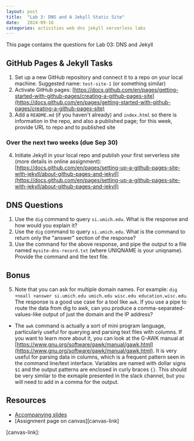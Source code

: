 ```yaml
---
layout: post
title:  "Lab 3: DNS and A Jekyll Static Site"
date:   2024-09-16
categories: activities web dns jekyll serverless labs
---
```



This page contains the questions for Lab 03: DNS and Jekyll

## GitHub Pages & Jekyll Tasks

1. Set up a new GitHub repository and connect it to a repo on your local machine. Suggested name: `test-site-1` (or something similar)
2. Activate GitHub pages: [https://docs.github.com/en/pages/getting-started-with-github-pages/creating-a-github-pages-site](https://docs.github.com/en/pages/getting-started-with-github-pages/creating-a-github-pages-site)
3. Add a `README.md` (if you haven't already) and `index.html` so there is information in the repo, and also a published page; for this week, provide URL to repo and to published site

### Over the next two weeks (due Sep 30)

4. Initiate Jekyll in your local repo and publish your first serverless site (more details in online assignment): [https://docs.github.com/en/pages/setting-up-a-github-pages-site-with-jekyll/about-github-pages-and-jekyll](https://docs.github.com/en/pages/setting-up-a-github-pages-site-with-jekyll/about-github-pages-and-jekyll)

## DNS Questions

1. Use the `dig` command to query `si.umich.edu`. What is the response and how would you explain it?
2. Use the `dig` command to query `si.umich.edu`. What is the command to return only the "answer" section of the response?  
3. Use the command for the above response, and pipe the output to a file named `mysite-dns-record.txt` (where UNIQNAME is your uniqname). Provide the command and the text file.

## Bonus

5. Note that you can ask for multiple domain names. For example: `dig +noall +answer si.umich.edu umich.edu wisc.edu education.wisc.edu`. The response is a good use case for a tool like `awk`. If you use a pipe to route the data from dig to awk, can you produce a comma-separated-values-like output of just the domain and the IP address? 
  * The `awk` command is actually a sort of mini program language, particularly useful for querying and parsing text files with columns. If you want to learn more about it, you can look at the G-AWK manual at [https://www.gnu.org/software/gawk/manual/gawk.html](https://www.gnu.org/software/gawk/manual/gawk.html). It is very useful for parsing data in columns, which is a frequent pattern seen in the command line/text interface. Variables are named with dollar signs `$1` and the output patterns are enclosed in curly braces `{}`. This should be very similar to the exmaple presented in the slack channel, but you will need to add in a comma for the output.

  ## Resources

* [Accompanying slides][slides]
* [Assignment page on canvas][canvas-link]

[slides]: https://docs.google.com/presentation/d/1iSu3lnByhIsORFVL93oMJ-zAog23SaKpj_bo5VA4V70/edit?usp=sharing
[canvas-link]: 
